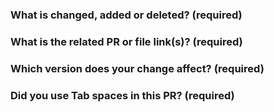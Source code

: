 <!--Thanks for your contribution to TiDB documentation. See [CONTRIBUTING](https://github.com/pingcap/community/blob/master/CONTRIBUTING.md) before filing this PR.-->

### What is changed, added or deleted? (required)

<!--Tell us what you did and why-->

### What is the related PR or file link(s)? (required) <!--REMOVE this item if it is not applicable-->

<!--Provide a reference link that is related to your change. For example, a link in the pingcap/docs repository. -->

### Which version does your change affect? (required)

<!--Specify the version or versions that your change affects by adding a label at the right-hand side of this page. For example, v3.0 -->

### Did you use Tab spaces in this PR? (required)

<!--If yes, please replace them with ordinary spaces because Tab spaces can lead to CircleCI failure.-->